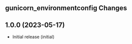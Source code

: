 ## gunicorn_environmentconfig Changes

<!-- towncrier release notes start -->

## 1.0.0 (2023-05-17)





- Initial release (initial)
